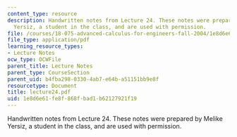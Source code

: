 ```yaml
---
content_type: resource
description: Handwritten notes from Lecture 24. These notes were prepared by Melike
  Yersiz, a student in the class, and are used with permission.
file: /courses/18-075-advanced-calculus-for-engineers-fall-2004/1e8d6e61fe8f868fbad1b62127921f19_lecture24.pdf
file_type: application/pdf
learning_resource_types:
- Lecture Notes
ocw_type: OCWFile
parent_title: Lecture Notes
parent_type: CourseSection
parent_uid: b4fba298-0330-4ab7-e64b-a51151bb9e8f
resourcetype: Document
title: lecture24.pdf
uid: 1e8d6e61-fe8f-868f-bad1-b62127921f19
---
```

Handwritten notes from Lecture 24. These notes were prepared by Melike Yersiz, a student in the class, and are used with permission.

